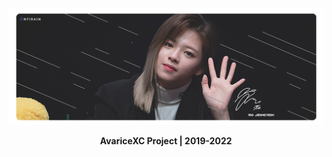 ![logo](https://raw.githubusercontent.com/Avarice12/Avarice_DeviceChangelogs/master/banner/Jeongyeon_banner1.png)

<p align="center">
<b>AvariceXC Project | 2019-2022</b>
</p>
